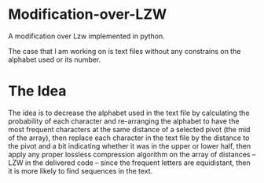 # Modification-over-LZW
A modification over Lzw implemented in python.

The case that I am working on is text files without any constrains on the alphabet used or its number.

# The Idea
The idea is to decrease the alphabet used in the text file by calculating the probability of each character and re-arranging the alphabet to have the most frequent characters at the same distance of a selected pivot (the mid of the array), then replace each character in the text file by the distance to the pivot and a bit indicating whether it was in the upper or lower half, then apply any proper lossless compression algorithm on the array of distances – LZW in the delivered code – since the frequent letters are equidistant, then it is more likely to find sequences in the text.
